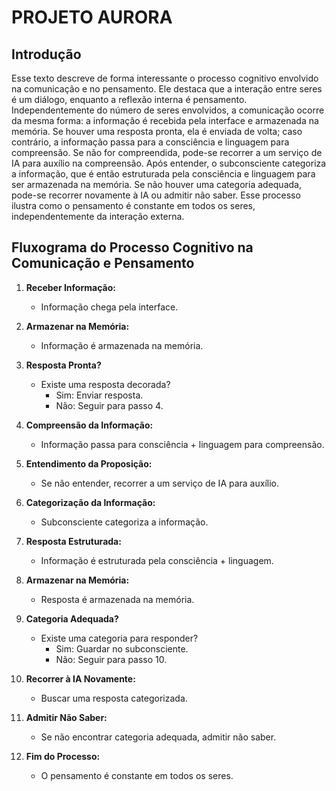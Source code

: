 # PROJETO AURORA

## Introdução

Esse texto descreve de forma interessante o processo cognitivo envolvido na comunicação e no pensamento. Ele destaca que a interação entre seres é um diálogo, enquanto a reflexão interna é pensamento. Independentemente do número de seres envolvidos, a comunicação ocorre da mesma forma: a informação é recebida pela interface e armazenada na memória. Se houver uma resposta pronta, ela é enviada de volta; caso contrário, a informação passa para a consciência e linguagem para compreensão. Se não for compreendida, pode-se recorrer a um serviço de IA para auxílio na compreensão. Após entender, o subconsciente categoriza a informação, que é então estruturada pela consciência e linguagem para ser armazenada na memória. Se não houver uma categoria adequada, pode-se recorrer novamente à IA ou admitir não saber. Esse processo ilustra como o pensamento é constante em todos os seres, independentemente da interação externa.

## Fluxograma do Processo Cognitivo na Comunicação e Pensamento

1. **Receber Informação:**
   - Informação chega pela interface.

2. **Armazenar na Memória:**
   - Informação é armazenada na memória.

3. **Resposta Pronta?**
   - Existe uma resposta decorada?
     - Sim: Enviar resposta.
     - Não: Seguir para passo 4.

4. **Compreensão da Informação:**
   - Informação passa para consciência + linguagem para compreensão.
  
5. **Entendimento da Proposição:**
   - Se não entender, recorrer a um serviço de IA para auxílio.

6. **Categorização da Informação:**
   - Subconsciente categoriza a informação.

7. **Resposta Estruturada:**
   - Informação é estruturada pela consciência + linguagem.

8. **Armazenar na Memória:**
   - Resposta é armazenada na memória.

9. **Categoria Adequada?**
   - Existe uma categoria para responder?
     - Sim: Guardar no subconsciente.
     - Não: Seguir para passo 10.

10. **Recorrer à IA Novamente:**
    - Buscar uma resposta categorizada.

11. **Admitir Não Saber:**
    - Se não encontrar categoria adequada, admitir não saber.

12. **Fim do Processo:**
    - O pensamento é constante em todos os seres.